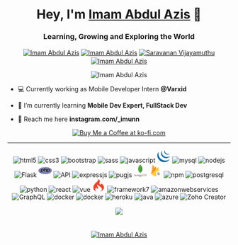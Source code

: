 <h1 align="center">Hey, I'm <a href ="https://saravananvijayamuthu.herokuapp.com/">Imam Abdul Azis</a> 👋</h1>
<h3 align="center">Learning, Growing and Exploring the World</h3>
<p align="center">  
<a href="https://github.com/imamabdulazis/" target="_blank"><img align="center" src="https://cdn.jsdelivr.net/npm/simple-icons@3.0.1/icons/google.svg" alt="Imam Abdul Azis" height="30" width="25" /></a>
<a href="https://www.instagram.com/_imunn" target="_blank"><img align="center" src="https://cdn.jsdelivr.net/npm/simple-icons@3.0.1/icons/instagram.svg" alt="Imam Abdul Azis" height="30" width="25" /></a>
<a href="https://www.linkedin.com/in/imam-abdul-azis-980309136/" target="_blank"><img align="center" src="https://cdn.jsdelivr.net/npm/simple-icons@3.0.1/icons/linkedin.svg" alt="Saravanan Vijayamuthu" height="30" width="25" /></a>
<a href="https://medium.com/@devopsimun" target="_blank"><img align="center" src="https://cdn.jsdelivr.net/npm/simple-icons@3.0.1/icons/medium.svg" alt="Imam Abdul Azis" height="30" width="25" /></a>  
</p>
<p align="center">  <img src="https://komarev.com/ghpvc/?username=imamabdulazis" alt="Imam Abdul Azis"/></p>

- 💻 Currently working as Mobile Developer Intern **@Varxid**

- 🎯 I’m currently learning **Mobile Dev Expert, FullStack Dev**

- 💌 Reach me here **instagram.com/_imunn**


<p align="center">
<a href='https://ko-fi.com/C0C12CBIQ' target='_blank'><img height='36' style='border:0px;height:36px;' src='https://cdn.ko-fi.com/cdn/kofi3.png?v=5' border='5' alt='Buy Me a Coffee at ko-fi.com' /></a>
</p>

<hr><p align="center">
<img src="https://devicons.github.io/devicon/devicon.git/icons/html5/html5-original-wordmark.svg" alt="html5"  width="30" height="30"/>
<img src="https://devicons.github.io/devicon/devicon.git/icons/css3/css3-original-wordmark.svg" alt="css3" width="30" height="30"/>
<img src="https://github.com/AliasIO/Wappalyzer/blob/master/src/drivers/webextension/images/icons/Bootstrap.svg" alt="bootstrap" width="30" height="30"/>
<img src="https://devicons.github.io/devicon/devicon.git/icons/sass/sass-original.svg" alt="sass" width="30" height="30"/>
<img src="https://github.com/detain/svg-logos/blob/master/svg/javascript-1.svg" alt="javascript"  width="30" height="30"/>
<img src="https://github.com/devicons/devicon/blob/master/icons/jquery/jquery-original.svg" alt="jquery"  width="30" height="30"/>
<img src="https://devicons.github.io/devicon/devicon.git/icons/mysql/mysql-original-wordmark.svg" alt="mysql"  width="30" height="30"/>
<img src="https://devicons.github.io/devicon/devicon.git/icons/nodejs/nodejs-original.svg" alt="nodejs"  width="30" height="30"/>
<img src="https://github.com/file-icons/icons/blob/master/svg/Flask.svg" alt="Flask" width="30" height="30"/>
<img src="https://github.com/devicons/devicon/blob/master/icons/php/php-original.svg" alt="php" width="30" height="30"/>
<img src="https://rigor.com/wp-content/uploads/2016/06/api-a397cc184c5622fb5130af1b7baf149d.png" alt="API"  width="30" height="30"/>
<img src="https://devicons.github.io/devicon/devicon.git/icons/express/express-original.svg" alt="expressjs"  width="30" height="30"/>
<img src="https://github.com/uiwjs/file-icons/blob/master/icon/pug.svg" alt="pugjs" width="30" height="30"/>
<img src="https://github.com/devicons/devicon/blob/master/icons/mongodb/mongodb-original-wordmark.svg" alt="mongodb"  width="30" height="30"/>
<img src="https://github.com/vscode-icons/vscode-icons/blob/master/icons/file_type_firebasehosting.svg" alt="firebase" width="30" height="30"/>
<img src="https://devicons.github.io/devicon/devicon.git/icons/npm/npm-original-wordmark.svg" alt="npm" width="30" height="30"/>
<img src="https://devicons.github.io/devicon/devicon.git/icons/postgresql/postgresql-original.svg" alt="postgresql"  width="30" height="30"/>
<img src="https://devicons.github.io/devicon/devicon.git/icons/python/python-original.svg" alt="python" width="30" height="30"/>
<img src="https://devicons.github.io/devicon/devicon.git/icons/react/react-original.svg" alt="react"  width="30" height="30"/>
<img src="https://github.com/shgysk8zer0/logos/blob/master/vue.svg" alt="vue"  width="30" height="30"/>
<img src="https://github.com/devicons/devicon/blob/master/icons/codeigniter/codeigniter-plain.svg" alt="codeigniter"  width="30" height="30"/>
<img src="https://github.com/gilbarbara/logos/blob/master/logos/framework7.svg" alt="framework7" width="30" height="30"/>
<img src="https://devicons.github.io/devicon/devicon.git/icons/amazonwebservices/amazonwebservices-original.svg" alt="amazonwebservices" width="30" height="30"/>
<img src="https://graphql.org/img/logo.svg" alt="GraphQL"  width="30" height="30"/>
<img src="https://devicons.github.io/devicon/devicon.git/icons/docker/docker-original.svg" alt="docker" width="30" height="30"/>
<img src="https://devicons.github.io/devicon/devicon.git/icons/git/git-original.svg" alt="docker" width="30" height="30"/>
<img src="https://devicons.github.io/devicon/devicon.git/icons/heroku/heroku-original.svg" alt="heroku" width="30" height="30"/>
<img src="https://devicons.github.io/devicon/devicon.git/icons/java/java-original.svg" alt="java"  width="30" height="30"/>
<img src="https://www.vectorlogo.zone/logos/microsoft_azure/microsoft_azure-icon.svg" alt="azure" width="30" height="30"/>
<img src="https://images.g2crowd.com/uploads/product/image/social_landscape/social_landscape_2c52befe936478c77a89de8a141d07e7/zoho-creator.png" alt="Zoho Creator" width="50" height="40"/>
</p>



<p align="center">
<a href="#" onclick="return false;">
  <img align="center" src="https://github-readme-stats.vercel.app/api/top-langs/?username=imamabdulazis&theme=radical&layout=compact&count_private=true&hide=jupyter%20notebook,php,asp,css&langs_count=10" />
</a><br><br><br>
<a href="#" onclick="return false;">
<img align="center" src="https://github-readme-stats.vercel.app/api?username=imamabdulazis&show_icons=true&theme=tokyonight&count_private=true&include_all_commits=true" alt="Imam Abdul Azis" />
</a>
</p>

